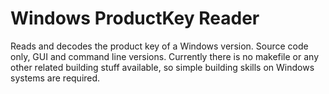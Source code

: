 # Windows ProductKey Reader

Reads and decodes the product key of a Windows version.
Source code only, GUI and command line versions.
Currently there is no makefile or any other related building stuff available, so simple building skills on Windows systems are required.
